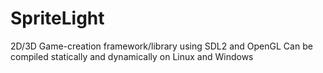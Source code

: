 # SpriteLight
2D/3D Game-creation framework/library using SDL2 and OpenGL
Can be compiled statically and dynamically on Linux and Windows
